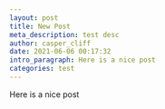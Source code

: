 ```yaml
---
layout: post
title: New Post
meta_description: test desc
author: casper_cliff
date: 2021-06-06 00:17:32
intro_paragraph: Here is a nice post
categories: test
---
```

Here is a nice post